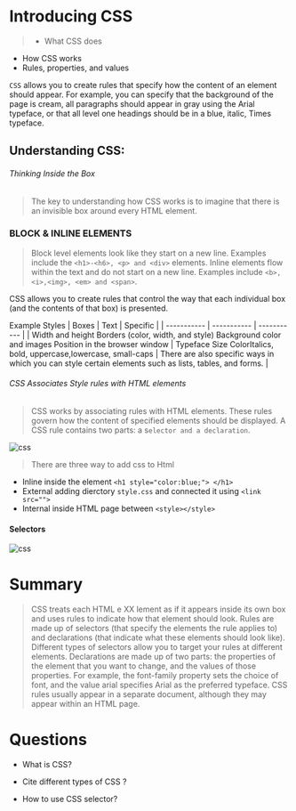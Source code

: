 # Introducing CSS


> * What CSS does
  * How CSS works
  * Rules, properties, and values


`CSS` allows you to create rules that specify how the content of
an element should appear. For example, you can specify that
the background of the page is cream, all paragraphs should
appear in gray using the Arial typeface, or that all level one
headings should be in a blue, italic, Times typeface.

## Understanding CSS:

###### Thinking Inside the Box
> The key to understanding how CSS works is to imagine that there is an invisible box around every HTML element.



### BLOCK & INLINE ELEMENTS
> Block level elements look like they start on a new line. Examples include the `<h1>-<h6>, <p> and <div>` elements.
> Inline elements flow within the text and do not start on a new line. Examples include `<b>, <i>,<img>, <em> and <span>`.


CSS allows you to create rules that control the
way that each individual box (and the contents
of that box) is presented.

Example Styles
| Boxes       | Text        | Specific    |
| ----------- | ----------- | ----------- |
| Width and height Borders (color, width, and style) Background color and images Position in the browser window | Typeface Size ColorItalics, bold, uppercase,lowercase, small-caps       |   There are also specific ways in which you can style certain elements such as lists, tables, and forms.      |


###### CSS Associates Style rules with HTML elements
>  CSS works by associating rules with HTML elements. These rules govern how the content of specified elements should be displayed. A CSS rule          contains two parts: a s`elector and a declaration`.


![css](https://mohdazzam.github.io/-reading-notes/css.png)



> There are three way to add css to Html 

* Inline inside  the element `<h1 style="color:blue;"> </h1>` 
* External adding dierctory `style.css` and connected it using `<link src="">`
* Internal inside HTML page between `<style></style>`


#### Selectors 

![css](https://mohdazzam.github.io/-reading-notes/selector.png)

# Summary

> CSS treats each HTML e XX lement as if it appears inside
its own box and uses rules to indicate how that
element should look.
> Rules are made up of selectors (that specify the
elements the rule applies to) and declarations (that
indicate what these elements should look like).
> Different types of selectors allow you to target your
rules at different elements.
> Declarations are made up of two parts: the properties
of the element that you want to change, and the values
of those properties. For example, the font-family
property sets the choice of font, and the value arial
specifies Arial as the preferred typeface.
> CSS rules usually appear in a separate document,
although they may appear within an HTML page.

# Questions

* What is CSS?


* Cite different types of CSS ?

* How to use CSS selector? 






